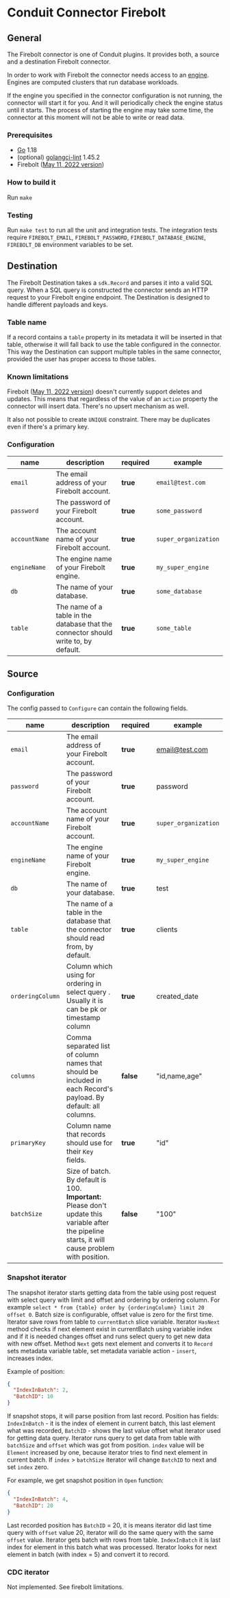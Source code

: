 # Conduit Connector Firebolt

## General

The Firebolt connector is one of Conduit plugins. It provides both, a source and a destination Firebolt connector.

In order to work with Firebolt the connector needs access to an [engine](https://docs.firebolt.io/working-with-engines/). Engines are computed clusters that run database workloads.

If the engine you specified in the connector configuration is not running, the connector will start it for you. And it will periodically check the engine status until it starts. The process of starting the engine may take some time, the connector at this moment will not be able to write or read data.

### Prerequisites

- [Go](https://go.dev/) 1.18
- (optional) [golangci-lint](https://github.com/golangci/golangci-lint) 1.45.2
- Firebolt ([May 11, 2022 version](https://docs.firebolt.io/general-reference/release-notes-archive.html#may-11-2022))

### How to build it

Run `make`

### Testing

Run `make test` to run all the unit and integration tests. The integration tests require `FIREBOLT_EMAIL`, `FIREBOLT_PASSWORD`, `FIREBOLT_DATABASE_ENGINE`, `FIREBOLT_DB` environment variables to be set.

## Destination

The Firebolt Destination takes a `sdk.Record` and parses it into a valid SQL query. When a SQL query is constructed the connector sends an HTTP request to your Firebolt engine endpoint. The Destination is designed to handle different payloads and keys.

### Table name

If a record contains a `table` property in its metadata it will be inserted in that table, otherwise it will fall back to use the table configured in the connector. This way the Destination can support multiple tables in the same connector, provided the user has proper access to those tables.

### Known limitations

Firebolt ([May 11, 2022 version](https://docs.firebolt.io/general-reference/release-notes-archive.html#may-11-2022)) doesn't currently support deletes and updates. This means that regardless of the value of an `action` property the connector will insert data. There's no upsert mechanism as well.

It also not possible to create `UNIQUE` constraint. There may be duplicates even if there's a primary key. 

### Configuration

| name          | description                                                                         | required | example              |
| ------------- | ----------------------------------------------------------------------------------- | -------- | -------------------- |
| `email`       | The email address of your Firebolt account.                                         | **true** | `email@test.com`     |
| `password`    | The password of your Firebolt account.                                              | **true** | `some_password`      |
| `accountName` | The account name of your Firebolt account.                                          | **true** | `super_organization` |
| `engineName`  | The engine name of your Firebolt engine.                                            | **true** | `my_super_engine`    |
| `db`          | The name of your database.                                                          | **true** | `some_database`      |
| `table`       | The name of a table in the database that the connector should write to, by default. | **true** | `some_table`         |

## Source

### Configuration

The config passed to `Configure` can contain the following fields.

| name             | description                                                                                                                                           | required  | example              |
| ---------------- | ----------------------------------------------------------------------------------------------------------------------------------------------------- | --------- | -------------------- |
| `email`          | The email address of your Firebolt account.                                                                                                           | **true**  | email@test.com       |
| `password`       | The password of your Firebolt account.                                                                                                                | **true**  | password             |
| `accountName`    | The account name of your Firebolt account.                                                                                                            | **true**  | `super_organization` |
| `engineName`     | The engine name of your Firebolt engine.                                                                                                              | **true**  | `my_super_engine`    |
| `db`             | The name of your database.                                                                                                                            | **true**  | test                 |
| `table`          | The name of a table in the database that the connector should read from, by default.                                                                  | **true**  | clients              |
| `orderingColumn` | Column which using for ordering in select query . Usually it is can be pk or timestamp column                                                         | **true**  | created_date         |
| `columns`        | Comma separated list of column names that should be included in each Record's payload. By default: all columns.                                       | **false** | "id,name,age"        |
| `primaryKey`     | Column name that records should use for their `Key` fields.                                                                                           | **true**  | "id"                 |
| `batchSize`      | Size of batch. By default is 100. <b>Important:</b> Please don't update this variable after the pipeline starts, it will cause problem with position. | **false** | "100"                |

### Snapshot iterator

The snapshot iterator starts getting data from the table using post request with select query with limit and offset and
ordering by ordering column. For example `select * from {table} order by {orderingColumn} limit 20 offset 0`. Batch size
is configurable, offset value is zero for the first time. Iterator save rows from table to `currentBatch` slice variable.
Iterator `HasNext` method checks if next element exist in currentBatch using variable index and if it is needed changes offset
and runs select query to get new data with new offset. Method `Next` gets next element and converts it to `Record` sets metadata variable table,
set metadata variable action - `insert`, increases index.

Example of position:

```json
{
  "IndexInBatch": 2,
  "BatchID": 10
}
```

If snapshot stops, it will parse position from last record. Position has fields: `IndexInBatch` - it is the index of element
in current batch, this last element what was recorded, `BatchID` - shows the last value offset what iterator used for
getting data query. Iterator runs query to get data from table with `batchSize` and `offset` which was got from
position. `index` value will be `Element` increased by one, because iterator tries to find next element in current batch.
If `index` > `batchSize` iterator will change `BatchID` to next and set `index` zero.

For example, we get snapshot position in `Open` function:

```json
{
  "IndexInBatch": 4,
  "BatchID": 20
}
```

Last recorded position has `BatchID` = 20, it is means iterator did last time query with `offset` value 20, iterator will
do the same query with the same `offset` value. Iterator gets batch with rows from table. `IndexInBatch` it is last
index for element in this batch what was processed. Iterator looks for next element in batch (with index = 5) and convert
it to record.

### CDC iterator

Not implemented. See firebolt limitations.
